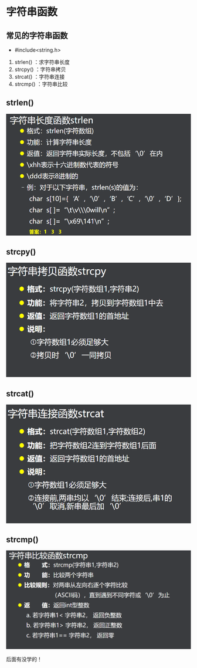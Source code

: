 # 字符串函数  

## 常见的字符串函数
- #include<string.h>

1. strlen() ：求字符串长度
2. strcpy() ：字符串拷贝
3. strcat() ：字符串连接
4. strcmp() ：字符串比较  

## strlen()
![](./picture/4_1.png)  


## strcpy()
![](./picture/4_2.png)

## strcat()
![](./picture/4_3.png)  

## strcmp()
![](./picture/4_4.png)

后面有没学的！
